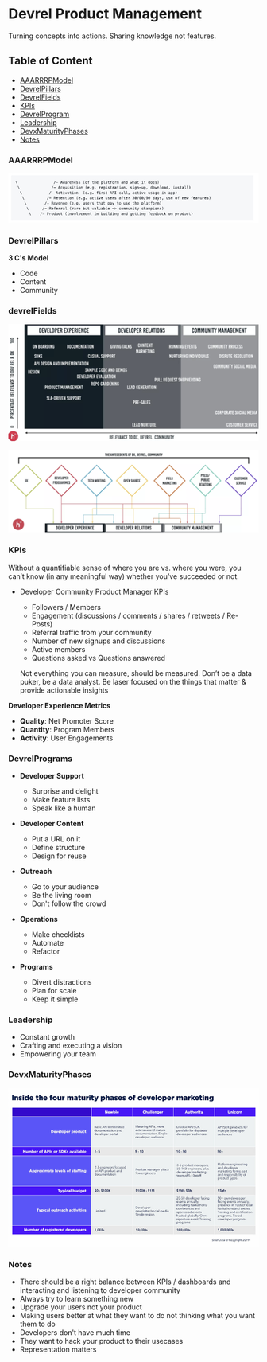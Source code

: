# Devrel Product Management

Turning concepts into actions. Sharing knowledge not features.

## Table of Content

* [AAARRRPModel](#aaarrrpmodel) <br>
* [DevrelPillars](#devrelPillars) <br>
* [DevrelFields](#devrelFields) <br>
* [KPIs](#kpis) <br>
* [DevrelProgram](#devrelprogram) <br>
* [Leadership](#leadership) <br>
* [DevxMaturityPhases](#devxMaturityPhases) <br>
* [Notes](#notes) <br>

### AAARRRPModel

![](/DevrelProductManagement/IntroAssets/aaarrrp.jpg)

### DevrelPillars

**3 C's Model**

* Code
* Content
* Community

### devrelFields

![](/DevrelProductManagement/IntroAssets/DevrelFields.png)

![](/DevrelProductManagement/IntroAssets/DevrelFields2.png)

### KPIs

Without a quantifiable sense of where you are vs. where you were, you can’t know (in any meaningful way) whether you’ve succeeded or not.

* Developer Community Product Manager KPIs
  * Followers / Members
  * Engagement (discussions / comments / shares / retweets / Re-Posts)
  * Referral traffic from your community
  * Number of new signups and discussions
  * Active members
  * Questions asked vs Questions answered

  Not everything you can measure, should be measured. Don’t be a data puker, be a data analyst. Be laser focused on the things that matter & provide actionable insights

 **Developer Experience Metrics**
  * **Quality**: Net Promoter Score
  * **Quantity**: Program Members
  * **Activity**: User Engagements

### DevrelPrograms

* **Developer Support**
  * Surprise and delight
  * Make feature lists
  * Speak like a human

* **Developer Content**
  * Put a URL on it
  * Define structure
  * Design for reuse

* **Outreach**
  * Go to your audience
  * Be the living room
  * Don't follow the crowd

* **Operations**
  * Make checklists
  * Automate
  * Refactor

* **Programs**
  * Divert distractions
  * Plan for scale
  * Keep it simple

### Leadership

  * Constant growth
  * Crafting and executing a vision
  * Empowering your team

### DevxMaturityPhases

![](/DevrelProductManagement/IntroAssets/MaturityPhases.jpg)

### Notes

* There should be a right balance between KPIs / dashboards and interacting and listening to developer community
* Always try to learn something new
* Upgrade your users not your product
* Making users better at what they want to do not thinking what you want them to do
* Developers don't have much time
* They want to hack your product to their usecases
* Representation matters
